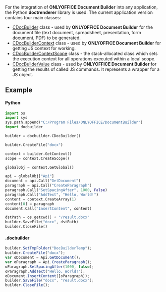 For the integration of **ONLYOFFICE Document Builder** into any application, the Python **doctrenderer** library is used. The current application version contains four main classes:

* [CDocBuilder](CDocBuilder/index.md) class - used by **ONLYOFFICE Document Builder** for the document file (text document, spreadsheet, presentation, form document, PDF) to be generated.
* [CDocBuilderContext](CDocBuilderContext/index.md) class - used by **ONLYOFFICE Document Builder** for getting JS context for working.
* [CDocBuilderContextScope](CDocBuilderContextScope/index.md) class - the stack-allocated class which sets the execution context for all operations executed within a local scope.
* [CDocBuilderValue](CDocBuilderValue/index.md) class - used by **ONLYOFFICE Document Builder** for getting the results of called JS commands. It represents a wrapper for a JS object.

## Example

#### Python

``` python
import os
import sys
sys.path.append("C:/Program Files/ONLYOFFICE/DocumentBuilder")
import docbuilder

builder = docbuilder.CDocBuilder()

builder.CreateFile("docx")

context = builder.GetContext()
scope = context.CreateScope()

globalObj = context.GetGlobal()

api = globalObj["Api"]
document = api.Call("GetDocument")
paragraph = api.Call("CreateParagraph")
paragraph.Call("SetSpacingAfter", 1000, False)
paragraph.Call("AddText", "Hello, World!")
content = context.CreateArray(1)
content[0] = paragraph
document.Call("InsertContent", content)

dstPath = os.getcwd() + "/result.docx"
builder.SaveFile("docx", dstPath)
builder.CloseFile()
```

#### .docbuilder

``` js
builder.SetTmpFolder("DocBuilderTemp");
builder.CreateFile("docx");
var oDocument = Api.GetDocument();
var oParagraph = Api.CreateParagraph();
oParagraph.SetSpacingAfter(1000, false);
oParagraph.AddText("Hello, World!");
oDocument.InsertContent([oParagraph]);
builder.SaveFile("docx", "result.docx");
builder.CloseFile();
```

